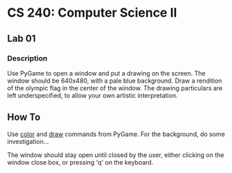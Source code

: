 CS 240: Computer Science II
===========================

Lab 01
------

### Description
Use PyGame to open a window and put a drawing on the screen. The window should be 640x480, with a pale blue background. Draw a rendition of the olympic flag in the center of the window. The drawing particulars are left underspecified, to allow your own artistic interpretation.

How To
------
Use [color](http://pygame.org/docs/ref/color.html) and [draw](http://pygame.org/docs/ref/draw.html) commands from PyGame. For the background, do some investigation...

The window should stay open until closed by the user, either clicking on the window close box, or pressing 'q' on the keyboard.
